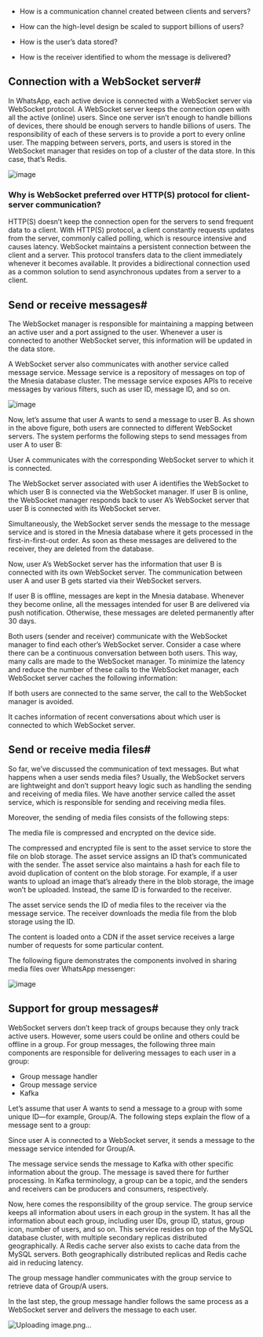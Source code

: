 - How is a communication channel created between clients and servers?

- How can the high-level design be scaled to support billions of users?

- How is the user’s data stored?

- How is the receiver identified to whom the message is delivered?

## Connection with a WebSocket server#
In WhatsApp, each active device is connected with a WebSocket server via WebSocket protocol. A WebSocket server keeps the connection open with all the active (online) users. Since one server isn’t enough to handle billions of devices, there should be enough servers to handle billions of users. The responsibility of each of these servers is to provide a port to every online user. The mapping between servers, ports, and users is stored in the WebSocket manager that resides on top of a cluster of the data store. In this case, that’s Redis.

![image](https://user-images.githubusercontent.com/33947539/200178357-46aa4a3b-9832-441f-9650-c239c2a47c49.png)

### Why is WebSocket preferred over HTTP(S) protocol for client-server communication?
HTTP(S) doesn’t keep the connection open for the servers to send frequent data to a client. With HTTP(S) protocol, a client constantly requests updates from the server, commonly called polling, which is resource intensive and causes latency. WebSocket maintains a persistent connection between the client and a server. This protocol transfers data to the client immediately whenever it becomes available. It provides a bidirectional connection used as a common solution to send asynchronous updates from a server to a client.

## Send or receive messages#
The WebSocket manager is responsible for maintaining a mapping between an active user and a port assigned to the user. Whenever a user is connected to another WebSocket server, this information will be updated in the data store.

A WebSocket server also communicates with another service called message service. Message service is a repository of messages on top of the Mnesia database cluster. The message service exposes APIs to receive messages by various filters, such as user ID, message ID, and so on.

![image](https://user-images.githubusercontent.com/33947539/200179231-e209f27b-84d6-4dd7-bd5b-89e6a4d9305e.png)

Now, let’s assume that user A wants to send a message to user B. As shown in the above figure, both users are connected to different WebSocket servers. The system performs the following steps to send messages from user A to user B:

User A communicates with the corresponding WebSocket server to which it is connected.

The WebSocket server associated with user A identifies the WebSocket to which user B is connected via the WebSocket manager. If user B is online, the WebSocket manager responds back to user A’s WebSocket server that user B is connected with its WebSocket server.

Simultaneously, the WebSocket server sends the message to the message service and is stored in the Mnesia database where it gets processed in the first-in-first-out order. As soon as these messages are delivered to the receiver, they are deleted from the database.

Now, user A’s WebSocket server has the information that user B is connected with its own WebSocket server. The communication between user A and user B gets started via their WebSocket servers.

If user B is offline, messages are kept in the Mnesia database. Whenever they become online, all the messages intended for user B are delivered via push notification. Otherwise, these messages are deleted permanently after 30 days.

Both users (sender and receiver) communicate with the WebSocket manager to find each other’s WebSocket server. Consider a case where there can be a continuous conversation between both users. This way, many calls are made to the WebSocket manager. To minimize the latency and reduce the number of these calls to the WebSocket manager, each WebSocket server caches the following information:

If both users are connected to the same server, the call to the WebSocket manager is avoided.

It caches information of recent conversations about which user is connected to which WebSocket server.

## Send or receive media files#

So far, we’ve discussed the communication of text messages. But what happens when a user sends media files? Usually, the WebSocket servers are lightweight and don’t support heavy logic such as handling the sending and receiving of media files. We have another service called the asset service, which is responsible for sending and receiving media files.

Moreover, the sending of media files consists of the following steps:

The media file is compressed and encrypted on the device side.

The compressed and encrypted file is sent to the asset service to store the file on blob storage. The asset service assigns an ID that’s communicated with the sender. The asset service also maintains a hash for each file to avoid duplication of content on the blob storage. For example, if a user wants to upload an image that’s already there in the blob storage, the image won’t be uploaded. Instead, the same ID is forwarded to the receiver.

The asset service sends the ID of media files to the receiver via the message service. The receiver downloads the media file from the blob storage using the ID.

The content is loaded onto a CDN if the asset service receives a large number of requests for some particular content.

The following figure demonstrates the components involved in sharing media files over WhatsApp messenger:

![image](https://user-images.githubusercontent.com/33947539/200179351-441aea61-b6da-4d7d-a92c-1c0df503de0b.png)

## Support for group messages#
WebSocket servers don’t keep track of groups because they only track active users. However, some users could be online and others could be offline in a group. For group messages, the following three main components are responsible for delivering messages to each user in a group:

- Group message handler
- Group message service
- Kafka

Let’s assume that user A wants to send a message to a group with some unique ID—for example, Group/A. The following steps explain the flow of a message sent to a group:

Since user A is connected to a WebSocket server, it sends a message to the message service intended for Group/A.

The message service sends the message to Kafka with other specific information about the group. The message is saved there for further processing. In Kafka terminology, a group can be a topic, and the senders and receivers can be producers and consumers, respectively.

Now, here comes the responsibility of the group service. The group service keeps all information about users in each group in the system. It has all the information about each group, including user IDs, group ID, status, group icon, number of users, and so on. This service resides on top of the MySQL database cluster, with multiple secondary replicas distributed geographically. A Redis cache server also exists to cache data from the MySQL servers. Both geographically distributed replicas and Redis cache aid in reducing latency.

The group message handler communicates with the group service to retrieve data of Group/A users.

In the last step, the group message handler follows the same process as a WebSocket server and delivers the message to each user.

![Uploading image.png…]()
